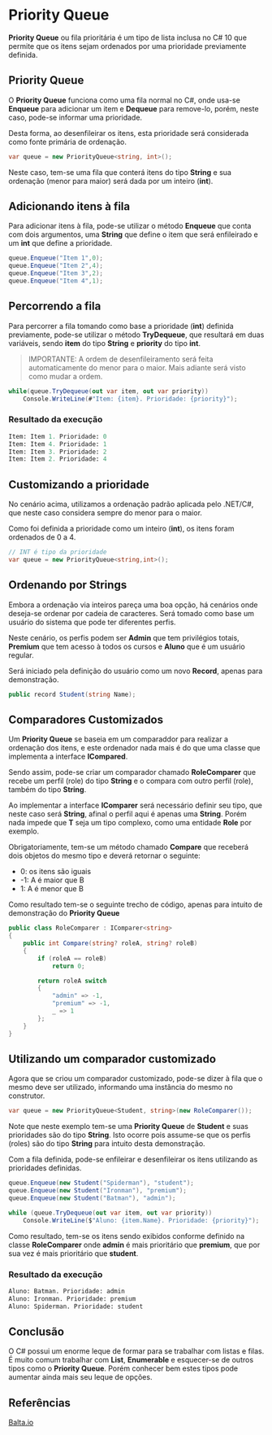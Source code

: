 # Priority Queue

**Priority Queue** ou fila prioritária é um tipo de lista inclusa no C# 10 que permite que os itens sejam ordenados por uma prioridade previamente definida.

## Priority Queue

O **Priority Queue** funciona como uma fila normal no C#, onde usa-se **Enqueue** para adicionar um item e **Dequeue** para remove-lo, porém, neste caso, pode-se informar uma prioridade.

Desta forma, ao desenfileirar os itens, esta prioridade será considerada como fonte primária de ordenação.

```c#
var queue = new PriorityQueue<string, int>();
```

Neste caso, tem-se uma fila que conterá itens do tipo **String** e sua ordenação (menor para maior) será dada por um inteiro (**int**).

## Adicionando itens à fila

Para adicionar itens à fila, pode-se utilizar o método **Enqueue** que conta com dois argumentos, uma **String** que define o item que será enfileirado e um **int** que define a prioridade.

```c#
queue.Enqueue("Item 1",0);
queue.Enqueue("Item 2",4);
queue.Enqueue("Item 3",2);
queue.Enqueue("Item 4",1);
```

## Percorrendo a fila

Para percorrer a fila tomando como base a prioridade (**int**) definida previamente, pode-se utilizar o método **TryDequeue**, que resultará em duas variáveis, sendo **item** do tipo **String** e **priority** do tipo **int**.

> IMPORTANTE: A ordem de desenfileiramento será feita automaticamente do menor para o maior. Mais adiante será visto como mudar a ordem.

```c#
while(queue.TryDequeue(out var item, out var priority))
    Console.WriteLine(#"Item: {item}. Prioridade: {priority}");
```

### Resultado da execução

```ps
Item: Item 1. Prioridade: 0
Item: Item 4. Prioridade: 1
Item: Item 3. Prioridade: 2
Item: Item 2. Prioridade: 4
```

## Customizando a prioridade

No cenário acima, utilizamos a ordenação padrão aplicada pelo .NET/C#, que neste caso considera sempre do menor para o maior.

Como foi definida a prioridade como um inteiro (**int**), os itens foram ordenados de 0 a 4.

```c#
// INT é tipo da prioridade
var queue = new PriorityQueue<string,int>();
```

## Ordenando por Strings

Embora a ordenação via inteiros pareça uma boa opção, há cenários onde deseja-se ordenar por cadeia de caracteres. Será tomado como base um usuário do sistema que pode ter diferentes perfis.

Neste cenário, os perfis podem ser **Admin** que tem privilégios totais, **Premium** que tem acesso à todos os cursos e **Aluno** que é um usuário regular.

Será iniciado pela definição do usuário como um novo **Record**, apenas para demonstração.

```c#
public record Student(string Name);
```

## Comparadores Customizados

Um **Priority Queue** se baseia em um comparaddor para realizar a ordenação dos itens, e este ordenador nada mais é do que uma classe que implementa a interface **ICompared<T>**.

Sendo assim, pode-se criar um comparador chamado **RoleComparer** que recebe um perfil (role) do tipo **String** e o compara com outro perfil (role), também do tipo **String**.

Ao implementar a interface **IComparer<T>** será necessário definir seu tipo, que neste caso será **String**, afinal o perfil aqui é apenas uma **String**. Porém nada impede que **T** seja um tipo complexo, como uma entidade **Role** por exemplo.

Obrigatoriamente, tem-se um método chamado **Compare** que receberá dois objetos do mesmo tipo e deverá retornar o seguinte:

- 0: os itens são iguais
- -1: A é maior que B
- 1: A é menor que B

Como resultado tem-se o seguinte trecho de código, apenas para intuito de demonstração do **Priority Queue**

```c#
public class RoleComparer : IComparer<string>
{
    public int Compare(string? roleA, string? roleB)
    {
        if (roleA == roleB)
            return 0;

        return roleA switch
        {
            "admin" => -1,
            "premium" => -1,
            _ => 1
        };
    }
}
```

## Utilizando um comparador customizado

Agora que se criou um comparador customizado, pode-se dizer à fila que o mesmo deve ser utilizado, informando uma instância do mesmo no construtor.

```c#
var queue = new PriorityQueue<Student, string>(new RoleComparer());
```

Note que neste exemplo tem-se uma **Priority Queue** de **Student** e suas prioridades são do tipo **String**. Isto ocorre pois assume-se que os perfis (roles) são do tipo **String** para intuito desta demonstração.

Com a fila definida, pode-se enfileirar e desenfileirar os itens utilizando as prioridades definidas.

```c#
queue.Enqueue(new Student("Spiderman"), "student");
queue.Enqueue(new Student("Ironman"), "premium");
queue.Enqueue(new Student("Batman"), "admin");

while (queue.TryDequeue(out var item, out var priority))
    Console.WriteLine($"Aluno: {item.Name}. Prioridade: {priority}");
```

Como resultado, tem-se os itens sendo exibidos conforme definido na classe **RoleComparer** onde **admin** é mais prioritário que **premium**, que por sua vez é mais prioritário que **student**.

### Resultado da execução

```ps
Aluno: Batman. Prioridade: admin
Aluno: Ironman. Prioridade: premium
Aluno: Spiderman. Prioridade: student
```

## Conclusão

O C# possui um enorme leque de formar para se trabalhar com listas e filas. É muito comum trabalhar com **List**, **Enumerable** e esquecer-se de outros tipos como o **Priority Queue**. Porém conhecer bem estes tipos pode aumentar ainda mais seu leque de opções.

## Referências

[Balta.io](https://balta.io/blog/csharp-priority-queue)
